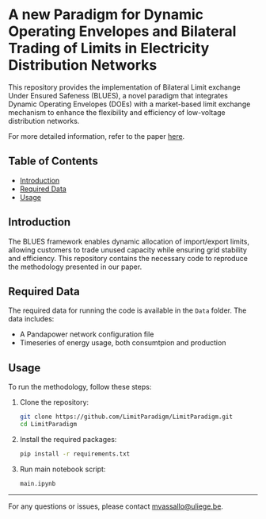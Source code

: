# A new Paradigm for Dynamic Operating Envelopes and Bilateral Trading of Limits in Electricity Distribution Networks

This repository provides the implementation of Bilateral Limit exchange Under Ensured Safeness (BLUES), a novel paradigm that integrates Dynamic Operating Envelopes (DOEs) with a market-based limit exchange mechanism to enhance the flexibility and efficiency of low-voltage distribution networks.

For more detailed information, refer to the paper [here](https://).

## Table of Contents
- [Introduction](#introduction)
- [Required Data](#requireddata)
- [Usage](#usage)

## Introduction
The BLUES framework enables dynamic allocation of import/export limits, allowing customers to trade unused capacity while ensuring grid stability and efficiency. This repository contains the necessary code to reproduce the methodology presented in our paper.

## Required Data
The required data for running the code is available in the `Data` folder. The data includes:

- A Pandapower network configuration file 
- Timeseries of energy usage, both consumtpion and production


## Usage
To run the methodology, follow these steps:

1. Clone the repository:
   ```bash
   git clone https://github.com/LimitParadigm/LimitParadigm.git
   cd LimitParadigm

2. Install the required packages:
   ```bash
   pip install -r requirements.txt

3. Run main notebook script:
   ```bash
   main.ipynb

***

For any questions or issues, please contact mvassallo@uliege.be.
